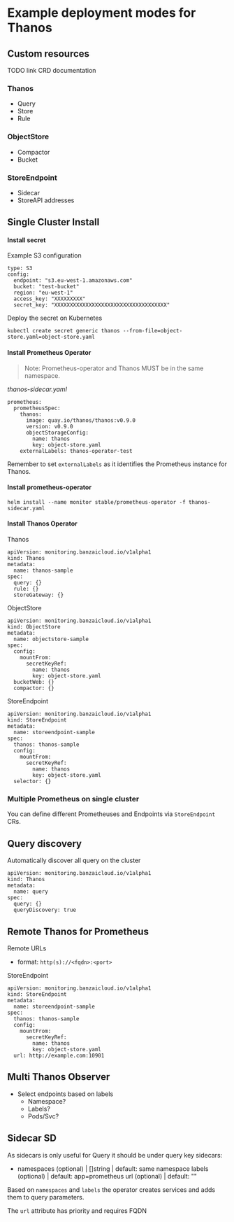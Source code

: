 # Example deployment modes for Thanos

## Custom resources

TODO link CRD documentation

### Thanos
 - Query
 - Store
 - Rule 
 
### ObjectStore
 - Compactor
 - Bucket

### StoreEndpoint
 - Sidecar
 - StoreAPI addresses

## Single Cluster Install

#### Install secret

Example S3 configuration
```
type: S3
config:
  endpoint: "s3.eu-west-1.amazonaws.com"
  bucket: "test-bucket"
  region: "eu-west-1"
  access_key: "XXXXXXXXX"
  secret_key: "XXXXXXXXXXXXXXXXXXXXXXXXXXXXXXXXXXXX"
```

Deploy the secret on Kubernetes
```
kubectl create secret generic thanos --from-file=object-store.yaml=object-store.yaml
```

#### Install Prometheus Operator

> Note: Prometheus-operator and Thanos MUST be in the same namespace.

*thanos-sidecar.yaml*
```
prometheus:
  prometheusSpec:
    thanos:
      image: quay.io/thanos/thanos:v0.9.0
      version: v0.9.0
      objectStorageConfig:
        name: thanos
        key: object-store.yaml
    externalLabels: thanos-operator-test
```

Remember to set `externalLabels` as it identifies the Prometheus instance for Thanos.

#### Install prometheus-operator
```
helm install --name monitor stable/prometheus-operator -f thanos-sidecar.yaml
```

#### Install Thanos Operator

Thanos
```
apiVersion: monitoring.banzaicloud.io/v1alpha1
kind: Thanos
metadata:
  name: thanos-sample
spec:
  query: {}
  rule: {}
  storeGateway: {}
```

ObjectStore
```
apiVersion: monitoring.banzaicloud.io/v1alpha1
kind: ObjectStore
metadata:
  name: objectstore-sample
spec:
  config:
    mountFrom:
      secretKeyRef:
        name: thanos
        key: object-store.yaml
  bucketWeb: {}
  compactor: {}
```

StoreEndpoint
```
apiVersion: monitoring.banzaicloud.io/v1alpha1
kind: StoreEndpoint
metadata:
  name: storeendpoint-sample
spec:
  thanos: thanos-sample
  config:
    mountFrom:
      secretKeyRef:
        name: thanos
        key: object-store.yaml
  selector: {}
```

### Multiple Prometheus on single cluster

You can define different Prometheuses and Endpoints via `StoreEndpoint` CRs.

## Query discovery
Automatically discover all query on the cluster

```
apiVersion: monitoring.banzaicloud.io/v1alpha1
kind: Thanos
metadata:
  name: query
spec:
  query: {}
  queryDiscovery: true
```

## Remote Thanos for Prometheus
Remote URLs
  - format: `http(s)://<fqdn>:<port>`

StoreEndpoint
```
apiVersion: monitoring.banzaicloud.io/v1alpha1
kind: StoreEndpoint
metadata:
  name: storeendpoint-sample
spec:
  thanos: thanos-sample
  config:
    mountFrom:
      secretKeyRef:
        name: thanos
        key: object-store.yaml
  url: http://example.com:10901
```

## Multi Thanos Observer

- Select endpoints based on labels
  - Namespace?
  - Labels?
  - Pods/Svc?

## Sidecar SD
As sidecars is only useful for Query it should be under query key
sidecars:
  - namespaces (optional) | []string | default: same namespace
    labels (optional) | default: app=prometheus
    url (optional) | default: ""
    
Based on `namespaces` and `labels` the operator creates services and adds
them to query parameters.

The `url` attribute has priority and requires FQDN